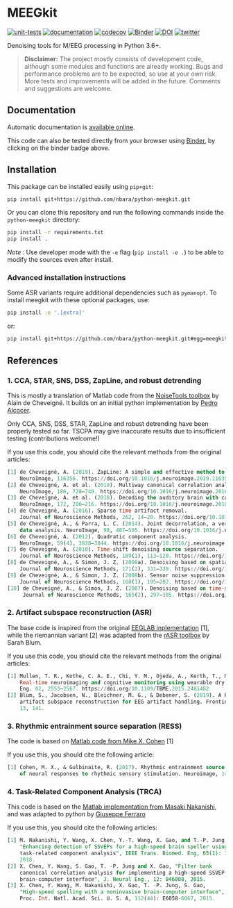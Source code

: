 # MEEGkit

[![unit-tests](https://github.com/nbara/python-meegkit/workflows/unit-tests/badge.svg?style=flat)](https://github.com/nbara/python-meegkit/actions?workflow=unit-tests)
[![documentation](https://img.shields.io/travis/nbara/python-meegkit.svg?label=documentation&logo=travis)](https://www.travis-ci.com/github/nbara/python-meegkit)
[![codecov](https://codecov.io/gh/nbara/python-meegkit/branch/master/graph/badge.svg)](https://codecov.io/gh/nbara/python-meegkit)
[![Binder](https://mybinder.org/badge_logo.svg)](https://mybinder.org/v2/gh/nbara/python-meegkit/master)
[![DOI](https://zenodo.org/badge/117451752.svg)](https://zenodo.org/badge/latestdoi/117451752)
[![twitter](https://img.shields.io/twitter/follow/lebababa?label=Twitter&style=flat&logo=Twitter)](https://twitter.com/intent/follow?screen_name=lebababa)

Denoising tools for M/EEG processing in Python 3.6+.

> **Disclaimer:** The project mostly consists of development code, although some modules and functions are already working. Bugs and performance problems are to be expected, so use at your own risk. More tests and improvements will be added in the future. Comments and suggestions are welcome.

## Documentation

Automatic documentation is [available online](https://nbara.github.io/python-meegkit/).

This code can also be tested directly from your browser using [Binder](https://mybinder.org), by clicking on the binder badge above.

## Installation

This package can be installed easily using `pip+git`:

```bash
pip install git+https://github.com/nbara/python-meegkit.git
```

Or you can clone this repository and run the following commands inside the `python-meegkit` directory:

```bash
pip install -r requirements.txt
pip install .
```

*Note* : Use developer mode with the `-e` flag (`pip install -e .`) to be able to modify the sources even after install.

### Advanced installation instructions

Some ASR variants require additional dependencies such as `pymanopt`. To install meegkit with these optional packages, use:

```bash
pip install -e '.[extra]'
```

or:

```bash
pip install git+https://github.com/nbara/python-meegkit.git#egg=meegkit[extra]
```

## References

### 1. CCA, STAR, SNS, DSS, ZapLine, and robust detrending

This is mostly a translation of Matlab code from the [NoiseTools toolbox](http://audition.ens.fr/adc/NoiseTools/) by Alain de Cheveigné. It builds on an initial python implementation by [Pedro Alcocer](https://github.com/pealco).

Only CCA, SNS, DSS, STAR, ZapLine and robust detrending have been properly tested so far. TSCPA may give inaccurate results due to insufficient testing (contributions welcome!)

If you use this code, you should cite the relevant methods from the original articles:

```sql
[1] de Cheveigné, A. (2019). ZapLine: A simple and effective method to remove power line artifacts.
    NeuroImage, 116356. https://doi.org/10.1016/j.neuroimage.2019.116356
[2] de Cheveigné, A. et al. (2019). Multiway canonical correlation analysis of brain data.
    NeuroImage, 186, 728–740. https://doi.org/10.1016/j.neuroimage.2018.11.026
[3] de Cheveigné, A. et al. (2018). Decoding the auditory brain with canonical component analysis.
    NeuroImage, 172, 206–216. https://doi.org/10.1016/j.neuroimage.2018.01.033
[4] de Cheveigné, A. (2016). Sparse time artifact removal.
    Journal of Neuroscience Methods, 262, 14–20. https://doi.org/10.1016/j.jneumeth.2016.01.005
[5] de Cheveigné, A., & Parra, L. C. (2014). Joint decorrelation, a versatile tool for multichannel
    data analysis. NeuroImage, 98, 487–505. https://doi.org/10.1016/j.neuroimage.2014.05.068
[6] de Cheveigné, A. (2012). Quadratic component analysis.
    NeuroImage, 59(4), 3838–3844. https://doi.org/10.1016/j.neuroimage.2011.10.084
[7] de Cheveigné, A. (2010). Time-shift denoising source separation.
    Journal of Neuroscience Methods, 189(1), 113–120. https://doi.org/10.1016/j.jneumeth.2010.03.002
[8] de Cheveigné, A., & Simon, J. Z. (2008a). Denoising based on spatial filtering.
    Journal of Neuroscience Methods, 171(2), 331–339. https://doi.org/10.1016/j.jneumeth.2008.03.015
[9] de Cheveigné, A., & Simon, J. Z. (2008b). Sensor noise suppression.
    Journal of Neuroscience Methods, 168(1), 195–202. https://doi.org/10.1016/j.jneumeth.2007.09.012
[10] de Cheveigné, A., & Simon, J. Z. (2007). Denoising based on time-shift PCA.
     Journal of Neuroscience Methods, 165(2), 297–305. https://doi.org/10.1016/j.jneumeth.2007.06.003

```

### 2. Artifact subspace reconstruction (ASR)

The base code is inspired from the original [EEGLAB inplementation](https://github.com/sccn/clean_rawdata) [1], while the riemannian variant [2] was adapted from the [rASR toolbox](https://github.com/s4rify/rASRMatlab) by Sarah Blum.

If you use this code, you should cite the relevant methods from the original articles:

```sql
[1] Mullen, T. R., Kothe, C. A. E., Chi, Y. M., Ojeda, A., Kerth, T., Makeig, S., et al. (2015).
    Real-time neuroimaging and cognitive monitoring using wearable dry EEG. IEEE Trans. Bio-Med.
    Eng. 62, 2553–2567. https://doi.org/10.1109/TBME.2015.2481482
[2] Blum, S., Jacobsen, N., Bleichner, M. G., & Debener, S. (2019). A Riemannian modification of
    artifact subspace reconstruction for EEG artifact handling. Frontiers in human neuroscience,
    13, 141.
```

### 3. Rhythmic entrainment source separation (RESS)

The code is based on [Matlab code from Mike X. Cohen](https://mikexcohen.com/data/) [1]

If you use this, you should cite the following article:

```sql
[1] Cohen, M. X., & Gulbinaite, R. (2017). Rhythmic entrainment source separation: Optimizing analyses
    of neural responses to rhythmic sensory stimulation. Neuroimage, 147, 43-56.
```

### 4. Task-Related Component Analysis (TRCA)

This code is based on the [Matlab implementation from Masaki Nakanishi](https://github.com/mnakanishi/TRCA-SSVEP), and was adapted to python by [Giuseppe Ferraro](mailto:giuseppe.ferraro@isae-supaero.fr)

If you use this, you should cite the following articles:

```sql
[1] M. Nakanishi, Y. Wang, X. Chen, Y.-T. Wang, X. Gao, and T.-P. Jung,
    "Enhancing detection of SSVEPs for a high-speed brain speller using
    task-related component analysis", IEEE Trans. Biomed. Eng, 65(1): 104-112,
    2018.
[2] X. Chen, Y. Wang, S. Gao, T. -P. Jung and X. Gao, "Filter bank
    canonical correlation analysis for implementing a high-speed SSVEP-based
    brain-computer interface", J. Neural Eng., 12: 046008, 2015.
[3] X. Chen, Y. Wang, M. Nakanishi, X. Gao, T. -P. Jung, S. Gao,
    "High-speed spelling with a noninvasive brain-computer interface",
    Proc. Int. Natl. Acad. Sci. U. S. A, 112(44): E6058-6067, 2015.
```
